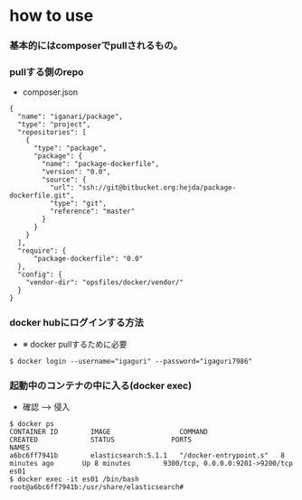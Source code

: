# how to use

### 基本的にはcomposerでpullされるもの。

### pullする側のrepo

+ composer.json

```
{
  "name": "iganari/package",
  "type": "project",
  "repositories": [
    {
      "type": "package",
      "package": {
        "name": "package-dockerfile",
        "version": "0.0",
        "source": {
          "url": "ssh://git@bitbucket.org:hejda/package-dockerfile.git",
          "type": "git",
          "reference": "master"
        }
      }
    }
  ],
  "require": {
      "package-dockerfile": "0.0"
  },
  "config": {
    "vendor-dir": "opsfiles/docker/vendor/"
  }
}
```

### docker hubにログインする方法

+ ※ docker pullするために必要

```
$ docker login --username="igaguri" --password="igaguri7986"
```

### 起動中のコンテナの中に入る(docker exec)

+ 確認 --> 侵入

```
$ docker ps
CONTAINER ID        IMAGE                 COMMAND                  CREATED             STATUS              PORTS                              NAMES
a6bc6ff7941b        elasticsearch:5.1.1   "/docker-entrypoint.s"   8 minutes ago       Up 8 minutes        9300/tcp, 0.0.0.0:9201->9200/tcp   es01
$ docker exec -it es01 /bin/bash
root@a6bc6ff7941b:/usr/share/elasticsearch#
```
